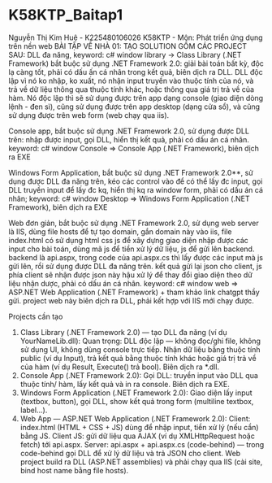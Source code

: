 # K58KTP_Baitap1  
Nguyễn Thị Kim Huệ  - K225480106026
K58KTP - Môn: Phát triển ứng dụng trên nền web
BÀI TẬP VỀ NHÀ 01:
TẠO SOLUTION GỒM CÁC PROJECT SAU:
DLL đa năng, keyword: c# window library -> Class Library (.NET Framework) bắt buộc sử dụng .NET Framework 2.0: giải bài toán bất kỳ, độc lạ càng tốt, phải có dấu ấn cá nhân trong kết quả, biên dịch ra DLL. DLL độc lập vì nó ko nhập, ko xuất, nó nhận input truyền vào thuộc tính của nó, và trả về dữ liệu thông qua thuộc tính khác, hoặc thông qua giá trị trả về của hàm. Nó độc lập thì sẽ sử dụng được trên app dạng console (giao diện dòng lệnh - đen sì), cũng sử dụng được trên app desktop (dạng cửa sổ), và cũng sử dụng được trên web form (web chạy qua iis).

Console app, bắt buộc sử dụng .NET Framework 2.0, sử dụng được DLL trên: nhập được input, gọi DLL, hiển thị kết quả, phải có dấu án cá nhân. keyword: c# window Console => Console App (.NET Framework), biên dịch ra EXE

Windows Form Application, bắt buộc sử dụng .NET Framework 2.0**, sử dụng được DLL đa năng trên, kéo các control vào để có thể lấy đc input, gọi DLL truyền input để lấy đc kq, hiển thị kq ra window form, phải có dấu án cá nhân; keyword: c# window Desktop => Windows Form Application (.NET Framework), biên dịch ra EXE

Web đơn giản, bắt buộc sử dụng .NET Framework 2.0, sử dụng web server là IIS, dùng file hosts để tự tạo domain, gắn domain này vào iis, file index.html có sử dụng html css js để xây dựng giao diện nhập được các input cho bài toán, dùng mã js để tiền xử lý dữ liệu, js để gửi lên backend. backend là api.aspx, trong code của api.aspx.cs thì lấy được các input mà js gửi lên, rồi sử dụng được DLL đa năng trên. kết quả gửi lại json cho client, js phía client sẽ nhận được json này hậu xử lý để thay đổi giao diện theo dữ liệu nhận dược, phải có dấu án cá nhân. keyword: c# window web => ASP.NET Web Application (.NET Framework) + tham khảo link chatgpt thầy gửi. project web này biên dịch ra DLL, phải kết hợp với IIS mới chạy được.

Projects cần tạo
1. Class Library (.NET Framework 2.0) — tạo DLL đa năng (ví dụ YourNameLib.dll):
Quan trọng: DLL độc lập — không đọc/ghi file, không sử dụng UI, không dùng console trực tiếp.
Nhận dữ liệu bằng thuộc tính public (ví dụ Input), trả kết quả bằng thuộc tính khác hoặc giá trị trả về của hàm (ví dụ Result, Execute() trả bool).
Biên dịch ra *.dll.
2. Console App (.NET Framework 2.0):
Gọi DLL: truyền input vào DLL qua thuộc tính/ hàm, lấy kết quả và in ra console.
Biên dịch ra EXE.
3. Windows Form Application (.NET Framework 2.0):
Giao diện lấy input (textbox, button), gọi DLL, show kết quả trong form (multiline textbox, label...).
4. Web App — ASP.NET Web Application (.NET Framework 2.0):
Client: index.html (HTML + CSS + JS) dùng để nhập input, tiền xử lý (nếu cần) bằng JS.
Client JS: gửi dữ liệu qua AJAX (ví dụ XMLHttpRequest hoặc fetch) tới api.aspx.
Server: api.aspx + api.aspx.cs (code-behind) — trong code-behind gọi DLL để xử lý dữ liệu và trả JSON cho client.
Web project build ra DLL (ASP.NET assemblies) và phải chạy qua IIS (cài site, bind host name bằng file hosts).
